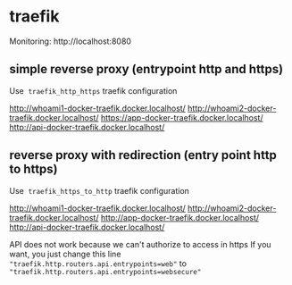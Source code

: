# traefik

Monitoring: http://localhost:8080

## simple reverse proxy (entrypoint http and https)

Use  `traefik_http_https` traefik configuration

http://whoami1-docker-traefik.docker.localhost/
http://whoami2-docker-traefik.docker.localhost/
https://app-docker-traefik.docker.localhost/
http://api-docker-traefik.docker.localhost/

## reverse proxy with redirection (entry point http to https)

Use  `traefik_https_to_http` traefik configuration

http://whoami1-docker-traefik.docker.localhost/
http://whoami2-docker-traefik.docker.localhost/
http://app-docker-traefik.docker.localhost/
http://api-docker-traefik.docker.localhost/

API does not work because we can't authorize to access in https
If you want, you just change this line `"traefik.http.routers.api.entrypoints=web"` to `"traefik.http.routers.api.entrypoints=websecure"`
